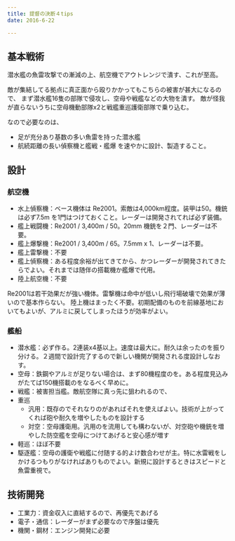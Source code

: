 ```yaml
---
title: 提督の決断４tips
date: 2016-6-22

---
```


## 基本戦術
潜水艦の魚雷攻撃での漸減の上、航空機でアウトレンジで潰す、これが至高。

敵が集結してる拠点に真正面から殴りかかってもこちらの被害が甚大になるので、 まず潜水艦16隻の部隊で侵攻し、空母や戦艦などの大物を潰す。 敵が怪我が直らないうちに空母機動部隊x2と戦艦重巡護衛部隊で乗り込む。

なので必要なのは、

- 足が充分あり基数の多い魚雷を持った潜水艦
- 航続距離の長い偵察機と艦戦・艦爆
を速やかに設計、製造すること。

## 設計
### 航空機

- 水上偵察機：ベース機体は Re2001。索敵は4,000km程度。装甲は50。機銃は必ず7.5m を1門はつけておくこと。レーダーは開発されてれば必ず装備。
- 艦上戦闘機：Re2001 / 3,400m / 50。20mm 機銃を２門、レーダーは不要。
- 艦上爆撃機：Re2001 / 3,400m / 65。7.5mm x 1、レーダーは不要。
- 艦上雷撃機：不要
- 艦上偵察機：ある程度余裕が出てきてから、かつレーダーが開発されてきたらでよい。それまでは随伴の搭載機か艦爆で代用。
- 陸上航空機：不要

Re2001は若干効果だが強い機体。雷撃機は命中が低いし飛行場破壊で効果が薄いので基本作らない。 陸上機はまったく不要。初期配備のものを前線基地においてもよいが、アルミに戻してしまったほうが効率がよい。

### 艦船

- 潜水艦：必ず作る。2連装x4基以上。速度は最大に。耐久は余ったのを振り分ける。２週間で設計完了するので新しい機関が開発される度設計しなおす。
- 空母：鉄鋼やアルミが足りない場合は、まず80機程度のを。ある程度見込みがたてば150機搭載のをなるべく早めに。
- 戦艦：被害担当艦。敵航空隊に真っ先に狙われるので、
- 重巡
  - 汎用：既存のでそれなりのがあればそれを使えばよい。技術が上がってくれば砲や耐久を増やしたものを設計する
  - 対空：空母護衛用。汎用のを流用しても構わないが、対空砲や機銃を増やした防空艦を空母につけてあげると安心感が増す
- 軽巡：ほぼ不要
- 駆逐艦：空母の護衛や戦艦に付随する的よけ数合わせが主。特に水雷戦をしかけるつもりがなければありものでよい。新規に設計するときはスピードと魚雷重視で。

## 技術開発
- 工業力：資金収入に直結するので、再優先であげる
- 電子・通信：レーダーがまず必要なので序盤は優先
- 機関・鋼材：エンジン開発に必要
